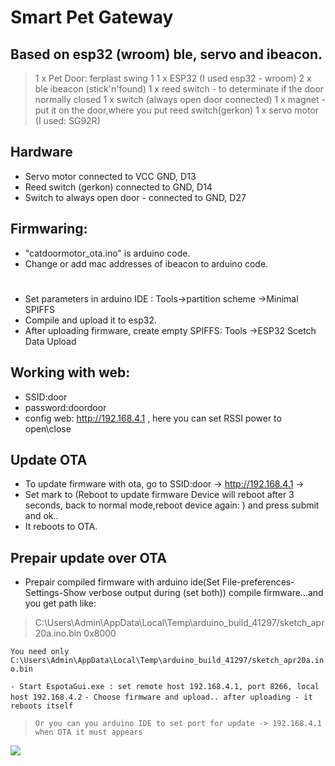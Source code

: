 # Smart Pet Gateway 
## Based on esp32 (wroom) ble, servo and ibeacon.

>1 x Pet Door: ferplast swing 1
1 x ESP32 (I used esp32 - wroom)
2 x ble ibeacon (stick'n'found)
1 x reed switch - to determinate if the door normally closed
1 x switch (always open door connected)
1 x magnet - put it on the door,where you put reed switch(gerkon)
1 x servo motor (I used: SG92R)

## Hardware
- Servo motor connected to VCC GND, D13
- Reed switch (gerkon) connected to GND, D14
- Switch to always open door - connected to GND, D27

## Firmwaring:
- "catdoormotor_ota.ino" is arduino code. 
- Change or add mac addresses of ibeacon to arduino code.
#
-  Set parameters in arduino IDE : Tools->partition scheme ->Minimal SPIFFS
- Compile and upload it to esp32.
- After uploading firmware, create empty SPIFFS: Tools ->ESP32 Scetch Data Upload

## Working with web:
- SSID:door 
- password:doordoor
- config web: http://192.168.4.1 , here you can set RSSI power to open\close

## Update OTA
- To update firmware with ota, go to SSID:door ->  http://192.168.4.1 -> 
- Set mark to (Reboot to update firmware Device will reboot after 3 seconds, back to normal mode,reboot device again: ) 
and press submit and ok..
- It reboots to OTA.
## Prepair update over OTA
- Prepair compiled firmware with arduino ide(Set File-preferences-Settings-Show verbose output during (set both))
compile firmware...and you get path like:

>C:\Users\Admin\AppData\Local\Temp\arduino_build_41297/sketch_apr20a.ino.bin 0x8000


```You need only C:\Users\Admin\AppData\Local\Temp\arduino_build_41297/sketch_apr20a.ino.bin```

``` - Start EspotaGui.exe : set remote host 192.168.4.1, port 8266, local host 192.168.4.2 ```
```- Choose firmware and upload.. after uploading - it reboots itself```

> ``` Or you can you arduino IDE to set port for update -> 192.168.4.1  ```
>``` when OTA it must appears```
>
![](petdoor.gif)

